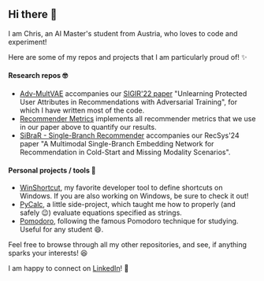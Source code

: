 ## Hi there 👋

I am Chris, an AI Master's student from Austria, who loves to code and experiment!

Here are some of my repos and projects that I am particularly proud of! ✨

#### Research repos 🤓
- [Adv-MultVAE](https://github.com/CPJKU/adv-multvae) accompanies our [SIGIR'22 paper](https://doi.org/10.1145/3477495.3531820) "Unlearning Protected User Attributes
in Recommendations with Adversarial Training", for which I have written most of the code.
- [Recommender Metrics](https://github.com/Tigxy/recommender-metrics) implements all recommender metrics that we use in our paper above to quantify our results.
- [SiBraR - Single-Branch Recommender](https://github.com/Tigxy/SiBraR---Single-Branch-Recommender) accompanies our RecSys'24 paper "A Multimodal Single-Branch Embedding Network for Recommendation in Cold-Start and Missing Modality Scenarios".

#### Personal projects / tools 🧰
- [WinShortcut](https://github.com/Tigxy/WinShortcut), my favorite developer tool to define shortcuts on Windows. If you are also working on Windows, be sure to check it out!
- [PyCalc](https://github.com/Tigxy/PyCalc), a little side-project, which taught me how to properly (and safely 😉) evaluate equations specified as strings.
- [Pomodoro](https://github.com/Tigxy/Pomodoro), following the famous Pomodoro technique for studying. Useful for any student 😄.

Feel free to browse through all my other repositories, and see, if anything sparks your interests! 😆

I am happy to connect on [LinkedIn](https://linkedin.com/in/christian-ganhoer/)! 🤗

<!--
**Tigxy/tigxy** is a ✨ _special_ ✨ repository because its `README.md` (this file) appears on your GitHub profile.

Here are some ideas to get you started:

- 🔭 I’m currently working on ...
- 🌱 I’m currently learning ...
- 👯 I’m looking to collaborate on ...
- 🤔 I’m looking for help with ...
- 💬 Ask me about ...
- 📫 How to reach me: ...
- 😄 Pronouns: ...
- ⚡ Fun fact: ...
-->
